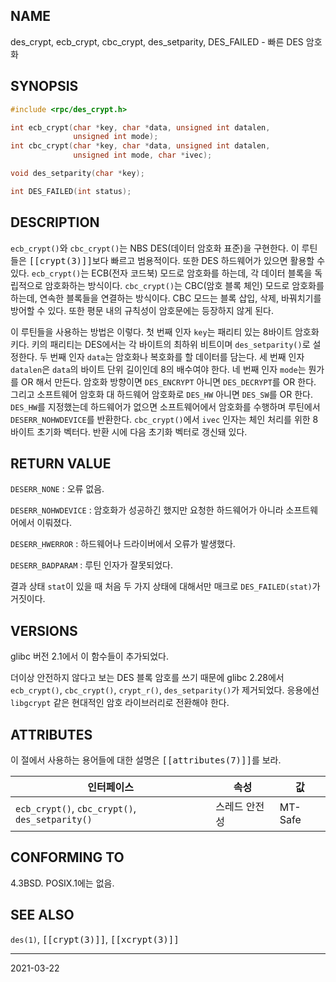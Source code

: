 ## NAME

des_crypt, ecb_crypt, cbc_crypt, des_setparity, DES_FAILED - 빠른 DES 암호화

## SYNOPSIS

```c
#include <rpc/des_crypt.h>

int ecb_crypt(char *key, char *data, unsigned int datalen,
              unsigned int mode);
int cbc_crypt(char *key, char *data, unsigned int datalen,
              unsigned int mode, char *ivec);

void des_setparity(char *key);

int DES_FAILED(int status);
```

## DESCRIPTION

`ecb_crypt()`와 `cbc_crypt()`는 NBS DES(데이터 암호화 표준)을 구현한다. 이 루틴들은 <tt>[[crypt(3)]]</tt>보다 빠르고 범용적이다. 또한 DES 하드웨어가 있으면 활용할 수 있다. `ecb_crypt()`는 ECB(전자 코드북) 모드로 암호화를 하는데, 각 데이터 블록을 독립적으로 암호화하는 방식이다. `cbc_crypt()`는 CBC(암호 블록 체인) 모드로 암호화를 하는데, 연속한 블록들을 연결하는 방식이다. CBC 모드는 블록 삽입, 삭제, 바꿔치기를 방어할 수 있다. 또한 평문 내의 규칙성이 암호문에는 등장하지 않게 된다.

이 루틴들을 사용하는 방법은 이렇다. 첫 번째 인자 `key`는 패리티 있는 8바이트 암호화 키다. 키의 패리티는 DES에서는 각 바이트의 최하위 비트이며 `des_setparity()`로 설정한다. 두 번째 인자 `data`는 암호화나 복호화를 할 데이터를 담는다. 세 번째 인자 `datalen`은 `data`의 바이트 단위 길이인데 8의 배수여야 한다. 네 번째 인자 `mode`는 뭔가를 OR 해서 만든다. 암호화 방향이면 `DES_ENCRYPT` 아니면 `DES_DECRYPT`를 OR 한다. 그리고 소프트웨어 암호화 대 하드웨어 암호화로 `DES_HW` 아니면 `DES_SW`를 OR 한다. `DES_HW`를 지정했는데 하드웨어가 없으면 소프트웨어에서 암호화를 수행하며 루틴에서 `DESERR_NOHWDEVICE`를 반환한다. `cbc_crypt()`에서 `ivec` 인자는 체인 처리를 위한 8바이트 초기화 벡터다. 반환 시에 다음 초기화 벡터로 갱신돼 있다.

## RETURN VALUE

`DESERR_NONE`
:   오류 없음.

`DESERR_NOHWDEVICE`
:   암호화가 성공하긴 했지만 요청한 하드웨어가 아니라 소프트웨어에서 이뤄졌다.

`DESERR_HWERROR`
:   하드웨어나 드라이버에서 오류가 발생했다.

`DESERR_BADPARAM`
:   루틴 인자가 잘못되었다.

결과 상태 `stat`이 있을 때 처음 두 가지 상태에 대해서만 매크로 `DES_FAILED(stat)`가 거짓이다.

## VERSIONS

glibc 버전 2.1에서 이 함수들이 추가되었다.

더이상 안전하지 않다고 보는 DES 블록 암호를 쓰기 때문에 glibc 2.28에서 `ecb_crypt()`, `cbc_crypt()`, `crypt_r()`, `des_setparity()`가 제거되었다. 응용에선 `libgcrypt` 같은 현대적인 암호 라이브러리로 전환해야 한다.

## ATTRIBUTES

이 절에서 사용하는 용어들에 대한 설명은 <tt>[[attributes(7)]]</tt>를 보라.

| 인터페이스 | 속성 | 값 |
| --- | --- | --- |
| `ecb_crypt()`, `cbc_crypt()`, `des_setparity()` | 스레드 안전성 | MT-Safe |

## CONFORMING TO

4.3BSD. POSIX.1에는 없음.

## SEE ALSO

`des(1)`, <tt>[[crypt(3)]]</tt>, <tt>[[xcrypt(3)]]</tt>

----

2021-03-22
